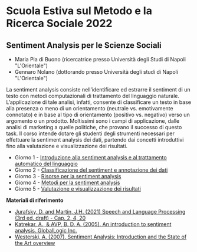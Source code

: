 # Scuola Estiva sul Metodo e la Ricerca Sociale 2022
## Sentiment Analysis per le Scienze Sociali

- Maria Pia di Buono (ricercatrice presso Università degli Studi di Napoli "L'Orientale")
- Gennaro Nolano (dottorando presso Università degli studi di Napoli "L'Orientale")

La sentiment analysis consiste nell’identificare ed estrarre il sentiment di un testo con metodi computazionali di trattamento del linguaggio naturale. L’applicazione di tale analisi, infatti, consente di classificare un testo in base alla presenza o meno di un orientamento (neutrale vs. emotivamente connotato) e in base al tipo di orientamento (positivo vs. negativo) verso un argomento o un prodotto.
Moltissimi sono i campi di applicazione, dalle analisi di marketing a quelle politiche, che provano il successo di questo task.
Il corso intende dotare gli studenti degli strumenti necessari per effettuare la sentiment analysis dei dati, partendo dai concetti introduttivi fino alla valutazione e visualizzazione dei risultati.

- Giorno 1 - [Introduzione alla sentiment analysis e al trattamento automatico del linguaggio](https://docs.google.com/presentation/d/1uDcHnvbvM4QGHYkKPKRFSmy1EH5GI8tDRoWn_UMGC9w/edit?usp=sharing)
- Giorno 2 - [Classificazione del sentiment e annotazione dei dati](https://docs.google.com/presentation/d/1csIlgzKOATb71MZoqy5aPS_W1O9uQ0qOZyi3mFbVc4Q/edit?usp=sharing)
- Giorno 3 - [Risorse per la sentiment analysis](https://docs.google.com/presentation/d/1KdOaGQrgQxrFrHL_ko3QoDtX23ZAaKYqVMdqKFONZNs/edit?usp=sharing)
- Giorno 4 - [Metodi per la sentiment analysis](https://docs.google.com/presentation/d/1BoKBxtU1WBrn-yZWOEauWx_gX4mPU7ZRNArQ-WV8Wkk/edit?usp=sharing)
- Giorno 5 - [Valutazione e visualizzazione dei risultati](https://docs.google.com/presentation/d/1bFTM-nlnnrb5ra68ydM9kk_OnWh6bMofzdgAAzdL_sE/edit?usp=sharing)

**Materiali di riferimento**
- [Jurafsky, D. and Martin, J.H. (2021) Speech and Language Processing (3rd ed. draft) - Cap. 2, 4, 20](https://web.stanford.edu/~jurafsky/slp3/)
- [Katrekar, A., & AVP, B. D. A. (2005). An introduction to sentiment analysis. GlobalLogic Inc.](https://www.globallogic.com/wp-content/uploads/2014/10/Introduction-to-Sentiment-Analysis.pdf)
- [Westerski, A. (2007). Sentiment Analysis: Introduction and the State of the Art overview](http://www.adamwesterski.com/wp-content/files/docsCursos/sentimentA_doc_TLAW.pdf)

